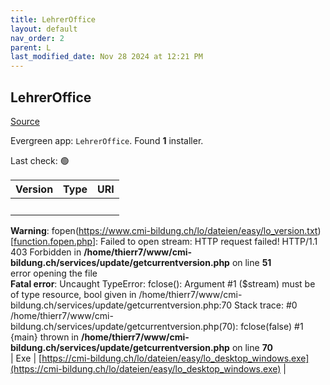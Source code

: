 ```yaml
---
title: LehrerOffice
layout: default
nav_order: 2
parent: L
last_modified_date: Nov 28 2024 at 12:21 PM
---
```


## LehrerOffice

[Source](https://lehreroffice.net/)

Evergreen app: `LehrerOffice`. Found **1** installer.

Last check: 🟢

| Version                                                                                                                                                                                                                                                                                                                                                                                                                                                                                                                                                                                                                                                                                                                                                                                                                       | Type | URI                                                                                                                            |
| ----------------------------------------------------------------------------------------------------------------------------------------------------------------------------------------------------------------------------------------------------------------------------------------------------------------------------------------------------------------------------------------------------------------------------------------------------------------------------------------------------------------------------------------------------------------------------------------------------------------------------------------------------------------------------------------------------------------------------------------------------------------------------------------------------------------------------- | ---- | ------------------------------------------------------------------------------------------------------------------------------ |
| <br />
<b>Warning</b>:  fopen(https://www.cmi-bildung.ch/lo/dateien/easy/lo_version.txt) [<a href='https://secure.php.net/manual/en/function.fopen.php'>function.fopen.php</a>]: Failed to open stream: HTTP request failed! HTTP/1.1 403 Forbidden
 in <b>/home/thierr7/www/cmi-bildung.ch/services/update/getcurrentversion.php</b> on line <b>51</b><br />
error opening the file<br />
<b>Fatal error</b>:  Uncaught TypeError: fclose(): Argument #1 ($stream) must be of type resource, bool given in /home/thierr7/www/cmi-bildung.ch/services/update/getcurrentversion.php:70
Stack trace:
#0 /home/thierr7/www/cmi-bildung.ch/services/update/getcurrentversion.php(70): fclose(false)
#1 {main}
  thrown in <b>/home/thierr7/www/cmi-bildung.ch/services/update/getcurrentversion.php</b> on line <b>70</b><br />
 | Exe  | [https://cmi-bildung.ch/lo/dateien/easy/lo_desktop_windows.exe](https://cmi-bildung.ch/lo/dateien/easy/lo_desktop_windows.exe) |
